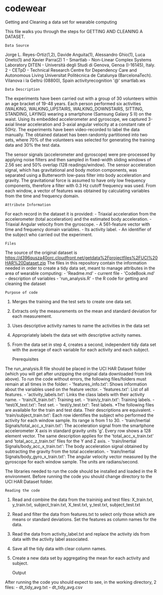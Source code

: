 # codewear
Getting and Cleaning a data set for wearable computing

This file walks you through the steps for GETTING AND CLEANING A DATASET.


	Data Source

Jorge L. Reyes-Ortiz(1,2), Davide Anguita(1), Alessandro Ghio(1), Luca Oneto(1) and Xavier Parra(2)
1 - Smartlab - Non-Linear Complex Systems Laboratory
DITEN - Università degli Studi di Genova, Genoa (I-16145), Italy. 
2 - CETpD - Technical Research Centre for Dependency Care and Autonomous Living
Universitat Politècnica de Catalunya (BarcelonaTech). Vilanova i la Geltrú (08800), Spain
activityrecognition '@' smartlab.ws


	Data Description

The experiments have been carried out with a group of 30 volunteers within an age bracket of 19-48 years. Each person performed six activities (WALKING, WALKING_UPSTAIRS, WALKING_DOWNSTAIRS, SITTING, STANDING, LAYING) wearing a smartphone (Samsung Galaxy S II) on the waist. Using its embedded accelerometer and gyroscope, we captured 3-axial linear acceleration and 3-axial angular velocity at a constant rate of 50Hz. The experiments have been video-recorded to label the data manually. The obtained dataset has been randomly partitioned into two sets, where 70% of the volunteers was selected for generating the training data and 30% the test data. 

The sensor signals (accelerometer and gyroscope) were pre-processed by applying noise filters and then sampled in fixed-width sliding windows of 2.56 sec and 50% overlap (128 readings/window). The sensor acceleration signal, which has gravitational and body motion components, was separated using a Butterworth low-pass filter into body acceleration and gravity. The gravitational force is assumed to have only low frequency components, therefore a filter with 0.3 Hz cutoff frequency was used. From each window, a vector of features was obtained by calculating variables from the time and frequency domain.


	Attribute Information

For each record in the dataset it is provided: 
	- Triaxial acceleration from the accelerometer (total acceleration) and the estimated body acceleration. 
	- Triaxial Angular velocity from the gyroscope. 
	- A 561-feature vector with time and frequency domain variables. 
	- Its activity label. 
	- An identifier of the subject who carried out the experiment.


	Files

The source of the original dataset is   https://d396qusza40orc.cloudfront.net/getdata%2Fprojectfiles%2FUCI%20HAR%20Dataset.zip
The files in this repository contain the information needed in order to create a tidy data set, meant to manage attributes in the area of wearable computing:
    - 'Readme.md' - current file 
    - 'CodeBook.md' - description of variables
    - 'run_analysis.R' - the R code for getting and cleaning the dataset
	

    Purpose of code

1. Merges the training and the test sets to create one data set.
2. Extracts only the measurements on the mean and standard deviation for each measurement.
3. Uses descriptive activity names to name the activities in the data set
4. Appropriately labels the data set with descriptive activity names.
5. From the data set in step 4, creates a second, independent tidy data set with the average of each variable for each activity and each subject.


    Prerequisites
	
The run_analysis.R file should be placed in the UCI HAR Dataset folder (which you will get after unzipping the original data downloaded from link above). 
To run the code without errors, the following files/folders must remain at all times in the folder:
	- 'features_info.txt': Shows information about the variables used on the feature vector.
	- 'features.txt': List of all features.
	- 'activity_labels.txt': Links the class labels with their activity name.
	- 'train/X_train.txt': Training set.
	- 'train/y_train.txt': Training labels.
	- 'test/X_test.txt': Test set.
	- 'test/y_test.txt': Test labels.
	*The following files are available for the train and test data. Their descriptions are equivalent. 
	- 'train/subject_train.txt': Each row identifies the subject who performed the activity for each window sample. Its range is from 1 to 30. 
	- 'train/Inertial Signals/total_acc_x_train.txt': The acceleration signal from the smartphone accelerometer X axis in standard gravity units 'g'. Every row shows a 128 element vector. The same description applies for the 'total_acc_x_train.txt' and 'total_acc_z_train.txt' files for the Y and Z axis. 
	- 'train/Inertial Signals/body_acc_x_train.txt': The body acceleration signal obtained by subtracting the gravity from the total acceleration. 
	- 'train/Inertial Signals/body_gyro_x_train.txt': The angular velocity vector measured by the gyroscope for each window sample. The units are radians/second. 

The libraries needed to run the code should be installed and loaded in the R environment.
Before running the code you should change directory to the UCI HAR Dataset folder.


	Reading the code

1. Read and combine the data from the traininig and test files: X_train.txt, y_train.txt, subject_train.txt, X_test.txt, y_test.txt, subject_test.txt
2. Read and filter the data from features.txt to select only those which are means or standard deviations. Set the features as column names for the data.
3. Read the data from activity_label.txt and replace the activity ids from data with the activity label associated.
4. Save all the tidy data with clear column names.
5. Create a new data set by aggregating the mean for each activity and subject.
		
		
	Output	
	
After running the code you should expect to see, in the working directory, 2 files:
	- dt_tidy_avg.txt
	- dt_tidy_avg.csv 
		

